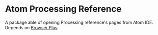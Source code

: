 # Atom Processing Reference

A package able of opening Processing reference's pages from Atom IDE.
Depends on [Browser Plus](https://atom.io/packages/browser-plus)
